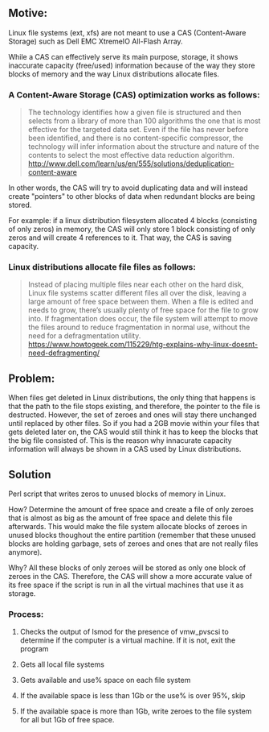 ## Motive:
Linux file systems (ext, xfs) are not meant to use a CAS (Content-Aware Storage) such as Dell EMC XtremeIO All-Flash Array. 

While a CAS can effectively serve its main purpose, storage, it shows inaccurate capacity (free/used) information because of the way they store blocks of memory and the way Linux distributions allocate files. 

### A Content-Aware Storage (CAS) optimization works as follows:
> The technology identifies how a given file is structured and then selects from a library of more than 100 algorithms the one that is most effective for the targeted data set. Even if the file has never before been identified, and there is no content-specific compressor, the technology will infer information about the structure and nature of the contents to select the most effective data reduction algorithm.
http://www.dell.com/learn/us/en/555/solutions/deduplication-content-aware

In other words, the CAS will try to avoid duplicating data and will instead create "pointers" to other blocks of data when redundant blocks are being stored. 

For example: if a linux distribution filesystem allocated 4 blocks (consisting of only zeros) in memory, the CAS will only store 1 block consisting of only zeros and will create 4 references to it. That way, the CAS is saving capacity.


### Linux distributions allocate file files as follows:
> Instead of placing multiple files near each other on the hard disk, Linux file systems scatter different files all over the disk, leaving a large amount of free space between them. When a file is edited and needs to grow, there’s usually plenty of free space for the file to grow into. If fragmentation does occur, the file system will attempt to move the files around to reduce fragmentation in normal use, without the need for a defragmentation utility. 
https://www.howtogeek.com/115229/htg-explains-why-linux-doesnt-need-defragmenting/


## Problem:
When files get deleted in Linux distributions, the only thing that happens is that the path to the file stops existing, and therefore, the pointer to the file is destructed. However, the set of zeroes and ones will stay there unchanged until replaced by other files. So if you had a 2GB movie within your files that gets deleted later on, the CAS would still think it has to keep the blocks that the big file consisted of. This is the reason why innacurate capacity information will always be shown in a CAS used by Linux distributions.


## Solution
Perl script that writes zeros to unused blocks of memory in Linux. 

How? Determine the amount of free space and create a file of only zeroes that is almost as big as the amount of free space and delete this file afterwards.
This would make the file system allocate blocks of zeroes in unused blocks thoughout the entire partition (remember that these unused blocks are holding garbage, sets of zeroes and ones that are not really files anymore).

Why? All these blocks of only zeroes will be stored as only one block of zeroes in the CAS. Therefore, the CAS will show a more accurate value of its free space if the script is run in all the virtual machines that use it as storage.


### Process:
1. Checks the output of lsmod for the presence of vmw_pvscsi to determine if the computer is a virtual machine. If it is not, exit the program

2. Gets all local file systems

3. Gets available and use% space on each file system

4. If the available space is less than 1Gb or the use% is over 95%, skip

5. If the available space is more than 1Gb, write zeroes to the file system for all but 1Gb of free space.
